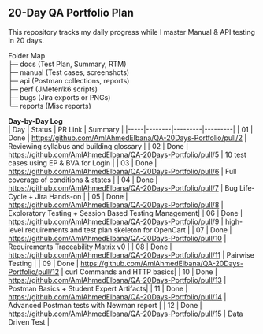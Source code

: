 ## 20-Day QA Portfolio Plan
This repository tracks my daily progress while I master Manual & API testing in 20 days.

Folder Map  
├─ docs      (Test Plan, Summary, RTM)  
├─ manual    (Test cases, screenshots)  
├─ api       (Postman collections, reports)  
├─ perf      (JMeter/k6 scripts)  
├─ bugs      (Jira exports or PNGs)  
└─ reports   (Misc reports)

**Day-by-Day Log**  
| Day | Status | PR Link | Summary |
|-----|--------|---------|---------|
| 01  | Done | https://github.com/AmlAhmedElbana/QA-20Days-Portfolio/pull/2 | Reviewing syllabus and building glossary |
| 02  | Done | https://github.com/AmlAhmedElbana/QA-20Days-Portfolio/pull/5 | 10 test cases using EP & BVA for Login |
| 03  | Done | https://github.com/AmlAhmedElbana/QA-20Days-Portfolio/pull/6 | Full coverage of conditions & states   |
| 04  | Done | https://github.com/AmlAhmedElbana/QA-20Days-Portfolio/pull/7 | Bug Life-Cycle + Jira Hands-on |
| 05 | Done | https://github.com/AmlAhmedElbana/QA-20Days-Portfolio/pull/8 | Exploratory Testing + Session Based Testing Management|
| 06 | Done | https://github.com/AmlAhmedElbana/QA-20Days-Portfolio/pull/9 | high-level requirements and test plan skeleton for OpenCart |
| 07 | Done | https://github.com/AmlAhmedElbana/QA-20Days-Portfolio/pull/10 | Requirements Traceability Matrix v0 |
| 08 | Done | https://github.com/AmlAhmedElbana/QA-20Days-Portfolio/pull/11 | Pairwise Testing |
| 09 | Done | https://github.com/AmlAhmedElbana/QA-20Days-Portfolio/pull/12 | curl Commands and HTTP basics|
| 10 | Done | https://github.com/AmlAhmedElbana/QA-20Days-Portfolio/pull/13 | Postman Basics + Student Expert Artifacts|
| 11 | Done | https://github.com/AmlAhmedElbana/QA-20Days-Portfolio/pull/14 | Advanced Postman tests with Newman report |
| 12 | Done | https://github.com/AmlAhmedElbana/QA-20Days-Portfolio/pull/15 | Data Driven Test |

